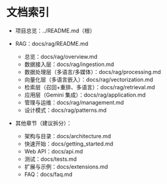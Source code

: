 # 文档索引

- 项目总览：../README.md（根）
- RAG：docs/rag/README.md

  - 总览：docs/rag/overview.md
  - 数据接入层：docs/rag/ingestion.md
  - 数据处理层（多语言/多媒体）：docs/rag/processing.md
  - 向量化层（多语言嵌入）：docs/rag/vectorization.md
  - 检索层（召回+重排、多语言）：docs/rag/retrieval.md
  - 应用层（Gemini 集成）：docs/rag/application.md
  - 管理与运维：docs/rag/management.md
  - 设计模式：docs/rag/patterns.md

- 其他章节（建议拆分）：
  - 架构与目录：docs/architecture.md
  - 快速开始：docs/getting_started.md
  - Web API：docs/api.md
  - 测试：docs/tests.md
  - 扩展与示例：docs/extensions.md
  - FAQ：docs/faq.md
